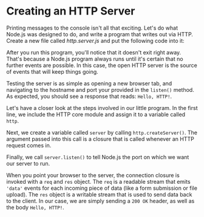 # Creating an HTTP Server

Printing messages to the console isn't all that exciting. Let's do what Node.js was designed to do, and write a program that writes out via HTTP. Create a new file called _http.server.js_ and put the following code into it:

<script src='http://snippets.c9.io/github.com/c9/nodemanual.org-examples/nodejs_dev_guide/http_server/http.server.js?linestart=3&lineend=0&showlines=false' defer='defer'></script>

After you run this program, you'll notice that it doesn't exit right away. That's because a Node.js program always runs until it's certain that no further events are possible. In this case, the open HTTP server is the source of events that will keep things going.

Testing the server is as simple as opening a new browser tab, and navigating to
the hostname and port your provided in the `listen()` method. As expected, you should see a response that reads: `Hello, HTTP!`.

Let's have a closer look at the steps involved in our little program. In the
first line, we include the HTTP core module and assign it to a variable called
`http`. 

Next, we create a variable called `server` by calling `http.createServer()`. The
argument passed into this call is a closure that is called whenever an HTTP
request comes in.

Finally, we call `server.listen()` to tell Node.js the port on which we want
our server to run. 

When you point your browser to the server, the connection closure is invoked with a `req` and `res` object. The `req` is a readable stream that emits `'data'` events for each incoming piece of data (like a form submission or file upload). The `res` object is a writable stream that is used to send data back to the client. In our case, we are simply sending a `200 OK` header, as well as the body `Hello, HTTP!`.